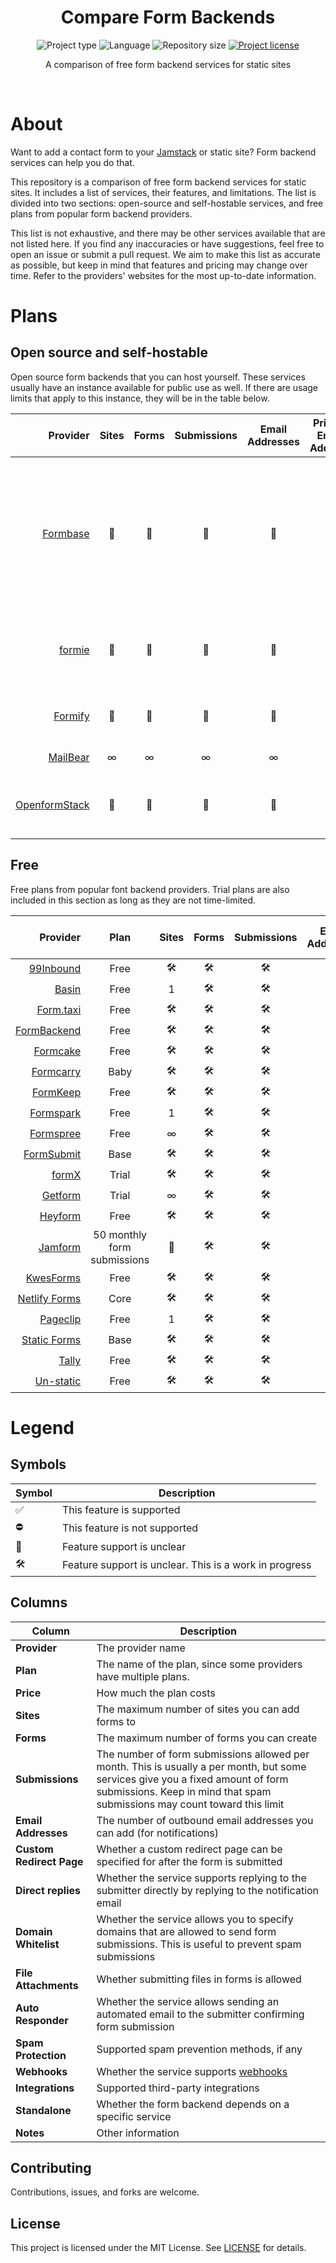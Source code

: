 <div align="center">
  <h1 class="projectName">Compare Form Backends</h1>

  <p class="projectBadges">
    <img src="https://img.shields.io/badge/type-Markdown-9c27b0.svg" alt="Project type" title="Project type">
    <img src="https://img.shields.io/github/languages/top/jerboa88/Compare-Form-Backends.svg" alt="Language" title="Language">
    <img src="https://img.shields.io/github/repo-size/jerboa88/Compare-Form-Backends.svg" alt="Repository size" title="Repository size">
    <a href="LICENSE">
      <img src="https://img.shields.io/github/license/jerboa88/Compare-Form-Backends.svg" alt="Project license" title="Project license"/>
    </a>
  </p>

  <p class="projectDesc">
      A comparison of free form backend services for static sites
  </p>

  <br/>
</div>


# About

Want to add a contact form to your [Jamstack](https://jamstack.wtf/) or static site? Form backend services can help you do that.

This repository is a comparison of free form backend services for static sites. It includes a list of services, their features, and limitations. The list is divided into two sections: open-source and self-hostable services, and free plans from popular form backend providers.

This list is not exhaustive, and there may be other services available that are not listed here. If you find any inaccuracies or have suggestions, feel free to open an issue or submit a pull request. We aim to make this list as accurate as possible, but keep in mind that features and pricing may change over time. Refer to the providers' websites for the most up-to-date information.


# Plans

## Open source and self-hostable

Open source form backends that you can host yourself. These services usually have an instance available for public use as well. If there are usage limits that apply to this instance, they will be in the table below.

|        Provider | Sites | Forms | Submissions | Email Addresses | Private Email Address | Custom Redirect Page | Direct replies | Auto Responder | File Attachments | Domain Whitelist | Spam Protection | Web Dashboard | Email Notifications | Integrations | Webhooks | Team Collaboration | Standalone | Notes                                                                                                                         |
| --------------: | :---: | :---: | :---------: | :-------------: | :-------------------: | :------------------: | :------------: | :------------: | :--------------: | :--------------: | :-------------: | :-----------: | :-----------------: | :----------: | :------: | :----------------: | :--------: | ----------------------------------------------------------------------------------------------------------------------------- |
|      [Formbase] |   🤔   |   🤔   |      🤔      |        🤔        |           🤔           |          🤔           |       🤔        |       ⛔        |        ✅         |        🤔         |        ⛔        |       🤔       |          ✅          |      ⛔       |    ⛔     |         ⛔          |     ✅      | No documentation available. Spam protection, integrations, team support, and auto responses are apparently a work in progress |
|        [formie] |   🤔   |   🤔   |      🤔      |        🤔        |           🤔           |          ✅           |       🤔        |       🤔        |        🤔         |        ⛔         |    reCAPTCHA    |       ✅       |          ✅          |      ⛔       |    ⛔     |         ✅          |     ✅      | No documentation available. Sign in with GitHub or Google required                                                            |
|       [Formify] |   🤔   |   🤔   |      🤔      |        🤔        |           ✅           |          🤔           |       🤔        |       ⛔        |        ⛔         |        ⛔         |        ⛔        |       ✅       |          ✅          |      ⛔       |    ⛔     |         ⛔          |     ✅      | Sign in with GitHub or Google required                                                                                        |
|      [MailBear] |   ∞   |   ∞   |      ∞      |        ∞        |           ✅           |          🤔           |       🤔        |       ⛔        |        🤔         |        ✅         |        ⛔        |       ⛔       |          ✅          |      ⛔       |    ⛔     |         ⛔          |     ✅      | API only (no dashboard)                                                                                                       |
| [OpenformStack] |   🤔   |   🤔   |      🤔      |        🤔        |           🤔           |          ✅           |       🤔        |       ✅        |        🤔         |        🤔         |     ByeSpam     |       ✅       |          ✅          | Yes, unknown |    🤔     |         ⛔          |     ✅      | No documentation available. Sign in with Google required                                                                      |


## Free

Free plans from popular font backend providers. Trial plans are also included in this section as long as they are not time-limited.

|        Provider |            Plan             | Sites | Forms | Submissions | Email Addresses | Private Email Address | Custom Redirect Page | Direct replies | Auto Responder | File Attachments | Domain Whitelist | Spam Protection | Web Dashboard | Email Notifications | Integrations | Webhooks | Team Collaboration | Standalone | Notes |       |       |       |
| --------------: | :-------------------------: | :---: | :---: | :---------: | :-------------: | :-------------------: | :------------------: | :------------: | :------------: | :--------------: | :--------------: | :-------------: | :-----------: | :-----------------: | :----------: | :------: | :----------------: | :--------: | ----- | :---: | :---: | :---: |
|     [99Inbound] |            Free             |   🛠️   |   🛠️   |      🛠️      |        🛠️        |           🛠️           |          🛠️           |       🛠️        |       🛠️        |        🛠️         |        🛠️         |        🛠️        |       🛠️       |          🛠️          |      🛠️       |    🛠️     |         🛠️          |     🛠️      | 🛠️     |       |       |       |
|         [Basin] |            Free             |   1   |   🛠️   |      🛠️      |        🛠️        |           🛠️           |          🛠️           |       🛠️        |       🛠️        |        🛠️         |        🛠️         |        🛠️        |       🛠️       |          🛠️          |      🛠️       |    🛠️     |         🛠️          |     🛠️      | 🛠️     |       |       |       |
|     [Form.taxi] |            Free             |   🛠️   |   🛠️   |      🛠️      |        🛠️        |           🛠️           |          🛠️           |       🛠️        |       🛠️        |        🛠️         |        🛠️         |        🛠️        |       🛠️       |          🛠️          |      🛠️       |    🛠️     |         🛠️          |     🛠️      | 🛠️     |       |       |       |
|   [FormBackend] |            Free             |   🛠️   |   🛠️   |      🛠️      |        🛠️        |           🛠️           |          🛠️           |       🛠️        |       🛠️        |        🛠️         |        🛠️         |        🛠️        |       🛠️       |          🛠️          |      🛠️       |    🛠️     |         🛠️          |     🛠️      | 🛠️     |       |       |       |
|      [Formcake] |            Free             |   🛠️   |   🛠️   |      🛠️      |        🛠️        |           🛠️           |          🛠️           |       🛠️        |       🛠️        |        🛠️         |        🛠️         |        🛠️        |       🛠️       |          🛠️          |      🛠️       |    🛠️     |         🛠️          |     🛠️      | 🛠️     |       |       |       |
|     [Formcarry] |            Baby             |   🛠️   |   🛠️   |      🛠️      |        🛠️        |           🛠️           |          🛠️           |       🛠️        |       🛠️        |        🛠️         |        🛠️         |        🛠️        |       🛠️       |          🛠️          |      🛠️       |    🛠️     |         🛠️          |     🛠️      | 🛠️     |       |       |       |
|      [FormKeep] |            Free             |   🛠️   |   🛠️   |      🛠️      |        🛠️        |           🛠️           |          🛠️           |       🛠️        |       🛠️        |        🛠️         |        🛠️         |        🛠️        |       🛠️       |          🛠️          |      🛠️       |    🛠️     |         🛠️          |     🛠️      | 🛠️     |       |       |       |
|     [Formspark] |            Free             |   1   |   🛠️   |      🛠️      |        🛠️        |           🛠️           |          🛠️           |       🛠️        |       🛠️        |        🛠️         |        🛠️         |        🛠️        |       🛠️       |          🛠️          |      🛠️       |    🛠️     |         🛠️          |     🛠️      | 🛠️     |       |       |       |
|     [Formspree] |            Free             |   ∞   |   🛠️   |      🛠️      |        🛠️        |           🛠️           |          🛠️           |       🛠️        |       🛠️        |        🛠️         |        🛠️         |        🛠️        |       🛠️       |          🛠️          |      🛠️       |    🛠️     |         🛠️          |     🛠️      | 🛠️     |       |       |       |
|    [FormSubmit] |            Base             |   🛠️   |   🛠️   |      🛠️      |        🛠️        |           🛠️           |          🛠️           |       🛠️        |       🛠️        |        🛠️         |        🛠️         |        🛠️        |       🛠️       |          🛠️          |      🛠️       |    🛠️     |         🛠️          |     🛠️      | 🛠️     |       |       |       |
|         [formX] |            Trial            |   🛠️   |   🛠️   |      🛠️      |        🛠️        |           🛠️           |          🛠️           |       🛠️        |       🛠️        |        🛠️         |        🛠️         |        🛠️        |       🛠️       |          🛠️          |      🛠️       |    🛠️     |         🛠️          |     🛠️      | 🛠️     |       |       |       |
|       [Getform] |            Trial            |   ∞   |   🛠️   |      🛠️      |        🛠️        |           🛠️           |          🛠️           |       🛠️        |       🛠️        |        🛠️         |        🛠️         |        🛠️        |       🛠️       |          🛠️          |      🛠️       |    🛠️     |         🛠️          |     🛠️      | 🛠️     |       |       |       |
|       [Heyform] |            Free             |   🛠️   |   🛠️   |      🛠️      |        🛠️        |           🛠️           |          🛠️           |       🛠️        |       🛠️        |        🛠️         |        🛠️         |        🛠️        |       🛠️       |          🛠️          |      🛠️       |    🛠️     |         🛠️          |     🛠️      | 🛠️     |       |       |       |
|       [Jamform] | 50 monthly form submissions |   🤔   |   🛠️   |      🛠️      |        🛠️        |           🛠️           |          🛠️           |       🛠️        |       🛠️        |        🛠️         |        🛠️         |        🛠️        |       🛠️       |          🛠️          |      🛠️       |    🛠️     |         🛠️          |     🛠️      | 🛠️     |       |       |       |
|     [KwesForms] |            Free             |   🛠️   |   🛠️   |      🛠️      |        🛠️        |           🛠️           |          🛠️           |       🛠️        |       🛠️        |        🛠️         |        🛠️         |        🛠️        |       🛠️       |          🛠️          |      🛠️       |    🛠️     |         🛠️          |     🛠️      | 🛠️     |       |       |       |
| [Netlify Forms] |            Core             |   🛠️   |   🛠️   |      🛠️      |        🛠️        |           🛠️           |          🛠️           |       🛠️        |       🛠️        |        🛠️         |        🛠️         |        🛠️        |       🛠️       |          🛠️          |      🛠️       |    🛠️     |         🛠️          |     🛠️      | 🛠️     |       |       |       |
|      [Pageclip] |            Free             |   1   |   🛠️   |      🛠️      |        🛠️        |           🛠️           |          🛠️           |       🛠️        |       🛠️        |        🛠️         |        🛠️         |        🛠️        |       🛠️       |          🛠️          |      🛠️       |    🛠️     |         🛠️          |     🛠️      | 🛠️     |       |       |       |
|  [Static Forms] |            Base             |   🛠️   |   🛠️   |      🛠️      |        🛠️        |           🛠️           |          🛠️           |       🛠️        |       🛠️        |        🛠️         |        🛠️         |        🛠️        |       🛠️       |          🛠️          |      🛠️       |    🛠️     |         🛠️          |     🛠️      | 🛠️     |       |       |       |
|         [Tally] |            Free             |   🛠️   |   🛠️   |      🛠️      |        🛠️        |           🛠️           |          🛠️           |       🛠️        |       🛠️        |        🛠️         |        🛠️         |        🛠️        |       🛠️       |          🛠️          |      🛠️       |    🛠️     |         🛠️          |     🛠️      | 🛠️     |       |       |       |
|     [Un-static] |            Free             |   🛠️   |   🛠️   |      🛠️      |        🛠️        |           🛠️           |          🛠️           |       🛠️        |       🛠️        |        🛠️         |        🛠️         |        🛠️        |       🛠️       |          🛠️          |      🛠️       |    🛠️     |         🛠️          |     🛠️      | 🛠️     |       |       |       | 🛠️ | 🛠️ | 🛠️ |  |  |  |


# Legend

## Symbols

| Symbol | Description                                            |
| ------ | ------------------------------------------------------ |
| ✅      | This feature is supported                              |
| ⛔      | This feature is not supported                          |
| 🤔      | Feature support is unclear                             |
| 🛠️      | Feature support is unclear. This is a work in progress |


## Columns

| Column                   | Description                                                                                                                                                                                                  |
| ------------------------ | ------------------------------------------------------------------------------------------------------------------------------------------------------------------------------------------------------------ |
| **Provider**             | The provider name                                                                                                                                                                                            |
| **Plan**                 | The name of the plan, since some providers have multiple plans.                                                                                                                                              |
| **Price**                | How much the plan costs                                                                                                                                                                                      |
| **Sites**                | The maximum number of sites you can add forms to                                                                                                                                                             |
| **Forms**                | The maximum number of forms you can create                                                                                                                                                                   |
| **Submissions**          | The number of form submissions allowed per month. This is usually a per month, but some services give you a fixed amount of form submissions. Keep in mind that spam submissions may count toward this limit |
| **Email Addresses**      | The number of outbound email addresses you can add (for notifications)                                                                                                                                       |
| **Custom Redirect Page** | Whether a custom redirect page can be specified for after the form is submitted                                                                                                                              |
| **Direct replies**       | Whether the service supports replying to the submitter directly by replying to the notification email                                                                                                        |
| **Domain Whitelist**     | Whether the service allows you to specify domains that are allowed to send form submissions. This is useful to prevent spam submissions                                                                      |
| **File Attachments**     | Whether submitting files in forms is allowed                                                                                                                                                                 |
| **Auto Responder**       | Whether the service allows sending an automated email to the submitter confirming form submission                                                                                                            |
| **Spam Protection**      | Supported spam prevention methods, if any                                                                                                                                                                    |
| **Webhooks**             | Whether the service supports [webhooks](https://en.wikipedia.org/wiki/Webhook)                                                                                                                               |
| **Integrations**         | Supported third-party integrations                                                                                                                                                                           |
| **Standalone**           | Whether the form backend depends on a specific service                                                                                                                                                       |
| **Notes**                | Other information                                                                                                                                                                                            |


## Contributing

Contributions, issues, and forks are welcome.

## License

This project is licensed under the MIT License. See [LICENSE](LICENSE) for details.


[99Inbound]: https://www.99inbound.com/
[Basin]: https://usebasin.com/
[Form.taxi]: https://form.taxi/
[FormBackend]: https://www.formbackend.com/
[Formbase]: https://beta.formbase.dev/
[Formcake]: https://formcake.com/
[Formcarry]: https://formcarry.com/
[formie]: https://formie.dev/
[Formify]: https://formify.vercel.app/
[FormKeep]: https://formkeep.com/
[Formspark]: https://www.formspark.io/
[Formspree]: https://formspree.io/
[FormSubmit]: https://formsubmit.co/
[formX]: https://formx.stream/
[Getform]: https://getform.io/
[Heyform]: https://heyform.net/
[Jamform]: https://jamform.com/
[KwesForms]: https://kwesforms.com/
[MailBear]: https://github.com/DenBeke/mailbear
[Netlify Forms]: https://www.netlify.com/platform/core/forms/
[Openformstack]: https://openformstack.com/
[Pageclip]: https://pageclip.co/
[Static Forms]: https://www.staticforms.xyz/
[Tally]: https://tally.so/
[Un-static]: https://un-static.com/
